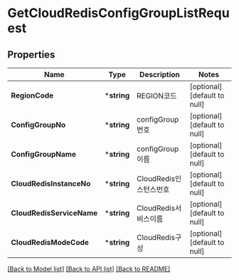 # GetCloudRedisConfigGroupListRequest

## Properties
Name | Type | Description | Notes
------------ | ------------- | ------------- | -------------
**RegionCode** | ***string** | REGION코드 | [optional] [default to null]
**ConfigGroupNo** | ***string** | configGroup번호 | [optional] [default to null]
**ConfigGroupName** | ***string** | configGroup이름 | [optional] [default to null]
**CloudRedisInstanceNo** | ***string** | CloudRedis인스턴스번호 | [optional] [default to null]
**CloudRedisServiceName** | ***string** | CloudRedis서비스이름 | [optional] [default to null]
**CloudRedisModeCode** | ***string** | CloudRedis구성 | [optional] [default to null]

[[Back to Model list]](../README.md#documentation-for-models) [[Back to API list]](../README.md#documentation-for-api-endpoints) [[Back to README]](../README.md)


